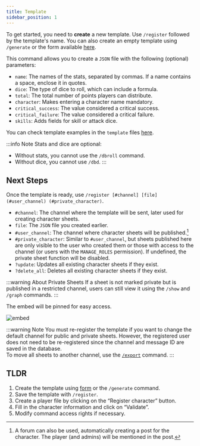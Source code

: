 ```yaml
---
title: Template
sidebar_position: 1
---
```


To get started, you need to **create** a new template. Use `/register` followed by the template's name. You can also create an empty template using `/generate` or the form available [here](../form.mdx).

This command allows you to create a `JSON` file with the following (optional) parameters:

- `name`: The names of the stats, separated by commas. If a name contains a space, enclose it in quotes.
- `dice`: The type of dice to roll, which can include a formula.
- `total`: The total number of points players can distribute.
- `character`: Makes entering a character name mandatory.
- `critical_success`: The value considered a critical success.
- `critical_failure`: The value considered a critical failure.
- `skills`: Adds fields for skill or attack dice.

You can check template examples in the `template` files [here](https://github.com/Dicelette/discord-dicelette/tree/main/template).

:::info Note
Stats and dice are optional:
- Without stats, you cannot use the `/dbroll` command.
- Without dice, you cannot use `/dbd`.
:::



## Next Steps

Once the template is ready, use `/register [#channel] [file] (#user_channel) (#private_character)`.
- `#channel`: The channel where the template will be sent, later used for creating character sheets.
- `file`: The `JSON` file you created earlier.
- `#user_channel`: The channel where character sheets will be published.[^1]
- `#private_character`: Similar to `#user_channel`, but sheets published here are only visible to the user who created them or those with access to the channel (or users with the `MANAGE_ROLES` permission). If undefined, the private sheet function will be disabled.
- `?update`: Updates all existing character sheets if they exist.
- `?delete_all`: Deletes all existing character sheets if they exist.

:::warning About Private Sheets
If a sheet is not marked private but is published in a restricted channel, users can still view it using the `/show` and `/graph` commands.
:::

The embed will be pinned for easy access.

![embed](/assets/register/embed_template.png)

:::warning Note
You must re-register the template if you want to change the default channel for public and private sheets. However, the registered user does not need to be re-registered since the channel and message ID are saved in the database.  
To move all sheets to another channel, use the [`/export`](../import_export.md) command.
:::

## TLDR

1. Create the template using [form](../form.mdx) or the `/generate` command.
2. Save the template with `/register`.
3. Create a player file by clicking on the “Register character” button.
4. Fill in the character information and click on “Validate”.
5. Modify command access rights if necessary.

[^1]: A forum can also be used, automatically creating a post for the character. The player (and admins) will be mentioned in the post.

